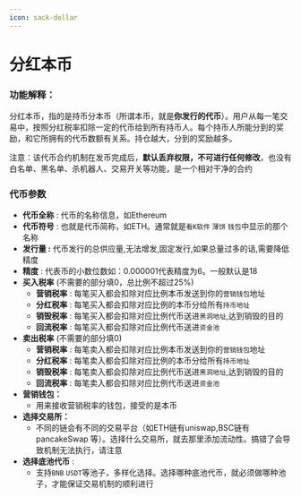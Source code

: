 ```yaml
---
icon: sack-dollar
---
```


# 分红本币

### 功能解释：

&#x20;   分红本币，指的是持币分本币（所谓本币，就是**你发行的代币**）。用户从每一笔交易中，按照分红税率扣除一定的代币给到所有持币人。每个持币人所能分到的奖励，和它所拥有的代币数额有关系。持仓越大，分到的奖励越多。

&#x20;   注意：该代币合约机制在发币完成后，**默认丢弃权限，不可进行任何修改**，也没有白名单、黑名单、杀机器人、交易开关等功能，是一个相对干净的合约

### 代币参数

* **代币全称** : 代币的名称信息，如Ethereum
* **代币符号** : 也就是代币简称，如ETH。通常就是`看K软件` `薄饼` `钱包`中显示的那个名称
* **发行量 :** 代币发行的总供应量,无法增发,固定发行,如果总量过多的话,需要降低精度
* **精度** : 代表币的小数位数如：0.000001代表精度为6。一般默认是18
* **买入税率** (不需要的部分填0，总比例不超过25%)
  * **营销税率** : 每笔买入都会扣除对应比例本币发送到你的`营销钱包`地址
  * **分红税率** : 每笔买入都会扣除对应比例的本币分给所有`持币地址`
  * **销毁税率** : 每笔买入都会扣除对应比例代币送进`黑洞地址`,达到销毁的目的
  * **回流税率** : 每笔买入都会扣除对应比例代币送进`资金池`
* **卖出税率** (不需要的部分填0)
  * **营销税率** : 每笔卖入都会扣除对应比例本币发送到你的`营销钱包`地址
  * **分红税率** : 每笔卖入都会扣除对应比例的本币分给所有`持币地址`
  * **销毁税率** : 每笔卖入都会扣除对应比例代币送进`黑洞地址`,达到销毁的目的
  * **回流税率** : 每笔卖入都会扣除对应比例代币送进`资金池`
* **营销钱包：**
  * 用来接收营销税率的钱包，接受的是本币
* **选择交易所：**
  * 不同的链会有不同的交易平台（如ETH链有uniswap,BSC链有pancakeSwap 等）。选择什么交易所，就去那里添加流动性。搞错了会导致机制无法执行，请注意
* **选择底池代币** :
  * 支持`BNB` `USDT`等池子，多样化选择。选择哪种底池代币，就必须做哪种池子，才能保证交易机制的顺利进行
